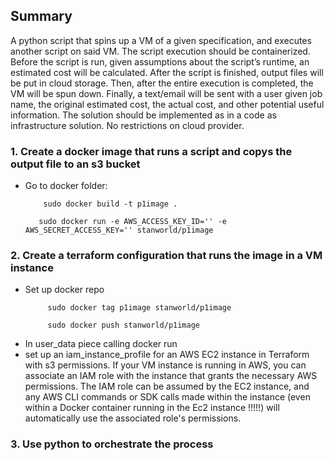 ## Summary

A python script that spins up a VM of a given specification, and executes another script on said VM. The script execution should be containerized. Before the script is run, given assumptions about the script’s runtime, an estimated cost will be calculated. After the script is finished, output files will be put in cloud storage. Then, after the entire execution is completed, the VM will be spun down. Finally, a text/email will be sent with a user given job name, the original estimated cost, the actual cost, and other potential useful information. The solution should be implemented as in a code as infrastructure solution.  No restrictions on cloud provider.

### 1. Create a docker image that runs a script and copys the output file to an s3 bucket
* Go to docker folder:<br>
    ```
        sudo docker build -t p1image .
    ```
    ```
       sudo docker run -e AWS_ACCESS_KEY_ID='' -e AWS_SECRET_ACCESS_KEY='' stanworld/p1image
    ```
### 2. Create a terraform configuration that runs the image in a VM instance
* Set up docker repo
   ```
        sudo docker tag p1image stanworld/p1image
   ```
   ```
        sudo docker push stanworld/p1image
   ```
* In user_data piece calling docker run
* set up an iam_instance_profile for an AWS EC2 instance in Terraform with s3 permissions. If your VM instance is running in AWS, you can associate an IAM role with the instance that grants the necessary AWS permissions. The IAM role can be assumed by the EC2 instance, and any AWS CLI commands or SDK calls made within the instance (even within a Docker container running in the Ec2 instance !!!!!) will automatically use the associated role's permissions.
### 3. Use python to orchestrate the process
